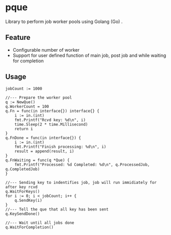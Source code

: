 # pque
Library to perform job worker pools using Golang (Go) . 

## Feature
- Configurable number of worker
- Support for user defined function of main job, post job and while waiting for completion

## Usage
```
jobCount := 1000

//--- Prepare the worker pool
q := NewQue()
q.WorkerCount = 100
q.Fn = func(in interface{}) interface{} {
	i := in.(int)
	fmt.Printf("Rcvd key: %d\n", i)
	time.Sleep(2 * time.Millisecond)
	return i
}
q.FnDone = func(in interface{}) {
	i := in.(int)
	fmt.Printf("Finish processing: %d\n", i)
	result = append(result, i)
}
q.FnWaiting = func(q *Que) {
	fmt.Printf("Processed: %d Completed: %d\n", q.ProcessedJob, q.CompletedJob)
}

//--- Sending key to indentifies job, job will run immidiately for after key rcvd
q.WaitForKeys()
for i := 0; i < jobCount; i++ {
	q.SendKey(i)
}
//--- Tell the que that all key has been sent
q.KeySendDone()

//--- Wait until all jobs done
q.WaitForCompletion()

```

